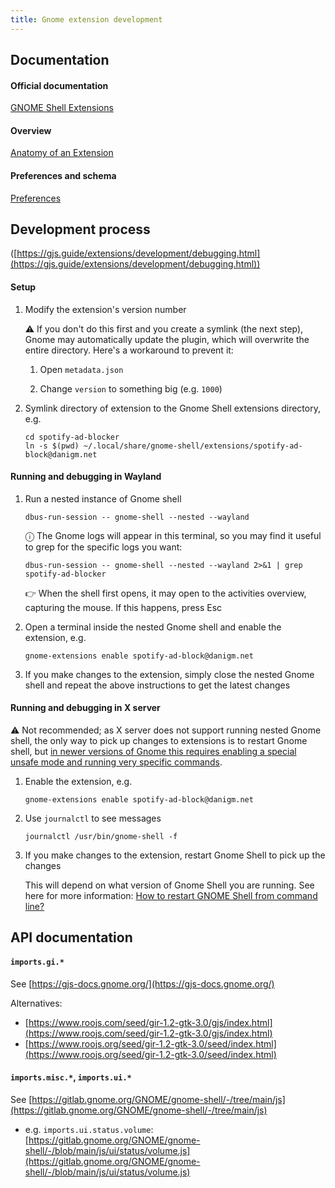 ```yaml
---
title: Gnome extension development
---
```


## Documentation

#### Official documentation

[GNOME Shell Extensions](https://gjs.guide/extensions/)

#### Overview

[Anatomy of an Extension](https://gjs.guide/extensions/overview/anatomy.html#extension-zip)

#### Preferences and schema

[Preferences](https://gjs.guide/extensions/development/preferences.html#preferences-window)

## Development process

([https://gjs.guide/extensions/development/debugging.html](https://gjs.guide/extensions/development/debugging.html))

#### Setup

1. Modify the extension's version number

   ⚠️ If you don't do this first and you create a symlink (the next step), Gnome may automatically update the plugin, which will overwrite the entire directory. Here's a workaround to prevent it:

   1. Open `metadata.json`

   1. Change `version` to something big (e.g. `1000`)

1. Symlink directory of extension to the Gnome Shell extensions directory, e.g.

   ```
   cd spotify-ad-blocker
   ln -s $(pwd) ~/.local/share/gnome-shell/extensions/spotify-ad-block@danigm.net
   ```

#### Running and debugging in Wayland

1. Run a nested instance of Gnome shell

   ```
   dbus-run-session -- gnome-shell --nested --wayland
   ```

   ⓘ The Gnome logs will appear in this terminal, so you may find it useful to grep for the specific logs you want:

   ```
   dbus-run-session -- gnome-shell --nested --wayland 2>&1 | grep spotify-ad-blocker
   ```

   👉 When the shell first opens, it may open to the activities overview, capturing the mouse. If this happens, press Esc

1. Open a terminal inside the nested Gnome shell and enable the extension, e.g.

   ```
   gnome-extensions enable spotify-ad-block@danigm.net
   ```

1. If you make changes to the extension, simply close the nested Gnome shell and repeat the above instructions to get the latest changes

#### Running and debugging in X server

⚠️ Not recommended; as X server does not support running nested Gnome shell, the only way to pick up changes to extensions is to restart Gnome shell, but [in newer versions of Gnome this requires enabling a special unsafe mode and running very specific commands](https://askubuntu.com/questions/100226/how-to-restart-gnome-shell-from-command-line/1364254#comment2533234_1364254).

1. Enable the extension, e.g.

   ```
   gnome-extensions enable spotify-ad-block@danigm.net
   ```

1. Use `journalctl` to see messages

   ```
   journalctl /usr/bin/gnome-shell -f
   ```

1. If you make changes to the extension, restart Gnome Shell to pick up the changes

   This will depend on what version of Gnome Shell you are running. See here for more information: [How to restart GNOME Shell from command line?](https://askubuntu.com/questions/100226/how-to-restart-gnome-shell-from-command-line)

## API documentation

#### `imports.gi.*`

See [https://gjs-docs.gnome.org/](https://gjs-docs.gnome.org/)

Alternatives:

- [https://www.roojs.com/seed/gir-1.2-gtk-3.0/gjs/index.html](https://www.roojs.com/seed/gir-1.2-gtk-3.0/gjs/index.html)
- [https://www.roojs.org/seed/gir-1.2-gtk-3.0/seed/index.html](https://www.roojs.org/seed/gir-1.2-gtk-3.0/seed/index.html)

#### `imports.misc.*`, `imports.ui.*`

See [https://gitlab.gnome.org/GNOME/gnome-shell/-/tree/main/js](https://gitlab.gnome.org/GNOME/gnome-shell/-/tree/main/js)

- e.g. `imports.ui.status.volume`: [https://gitlab.gnome.org/GNOME/gnome-shell/-/blob/main/js/ui/status/volume.js](https://gitlab.gnome.org/GNOME/gnome-shell/-/blob/main/js/ui/status/volume.js)
